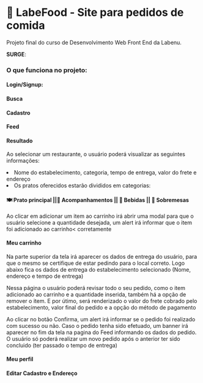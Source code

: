 <h1>🍔 LabeFood - Site para pedidos de comida</h1>

<p>Projeto final do curso de Desenvolvimento Web Front End da Labenu.</p>

**SURGE**: 

<h3>O que funciona no projeto:</h3>

<h4>Login/Signup:</h4>

<h4>Busca</h4>

<h4>Cadastro</h4>

<h4>Feed</h4>

<h4>Resultado</h4>
<p>Ao selecionar um restaurante, o usuário poderá visualizar as seguintes informações:</p>
<li>Nome do estabelecimento, categoria, tempo de entrega, valor do frete e endereço </li>
<li> Os pratos oferecidos estarão divididos em categorias: </li>
<h4> 🍽️ Prato principal ||🍟 Acompanhamentos || 🧋 Bebidas || 🍨 Sobremesas </h4>
<p>Ao clicar em adicionar um item ao carrinho irá abrir uma modal para que o usuário selecione a quantidade desejada, um alert irá informar que o item foi adicionado ao carrinho< corretamente</p>

<h4>Meu carrinho</h4>
<p> Na parte superior da tela irá aparecer os dados de entrega do usuário, para que o mesmo se certifique de estar pedindo para o local correto. 
Logo abaixo fica os dados de entrega do estabelecimento selecionado (Nome, endereço e tempo de entrega) </p>
<p>Nessa página o usuário poderá revisar todo o seu pedido, como o item adicionado ao carrinho e a quantidade inserida, também há a opção de remover o item. E por útimo, será renderizado o valor do frete cobrado pelo estabelecimento, valor final do pedido e a opção do método de pagamento </p>
<p> Ao clicar no botão Confirma, um alert irá informar se o pedido foi realizado com sucesso ou não. Caso o pedido tenha sido efetuado, um banner irá aparecer no fim da tela na pagina do Feed informando os dados do pedido. O usuário só poderá realizar um novo pedido após o anterior ter sido concluido (ter passado o tempo de entrega) </p> 

<h4>Meu perfil </h4>

<h4> Editar Cadastro e Endereço </h4>

